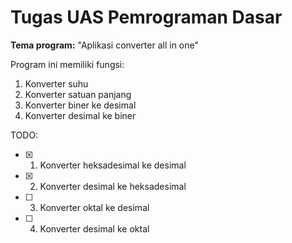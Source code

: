 # Tugas UAS Pemrograman Dasar

**Tema program:** "Aplikasi converter all in one"

Program ini memiliki fungsi:
1. Konverter suhu
2. Konverter satuan panjang
3. Konverter biner ke desimal 
4. Konverter desimal ke biner

TODO: 
- [x] 1. Konverter heksadesimal ke desimal
- [x] 2. Konverter desimal ke heksadesimal 
- [ ] 3. Konverter oktal ke desimal
- [ ] 4. Konverter desimal ke oktal
